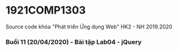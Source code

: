 # 1921COMP1303
Source code khóa "Phát triển Ứng dụng Web" HK2 - NH 2019.2020

### Buổi 11 (20/04/2020) - Bài tập Lab04 - jQuery





